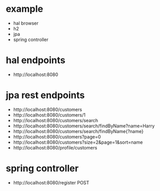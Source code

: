 # example
* hal browser
* h2
* jpa
* spring controller

# hal endpoints
* http://localhost:8080

# jpa rest endpoints
* http://localhost:8080/customers
* http://localhost:8080/customers/1
* http://localhost:8080/customers/search
* http://localhost:8080/customers/search/findByName?name=Harry
* http://localhost:8080/customers/search/findByName{?name}
* http://localhost:8080/customers?page=0
* http://localhost:8080/customers?size=2&page=1&sort=name
* http://localhost:8080/profile/customers

# spring controller
* http://localhost:8080/register POST